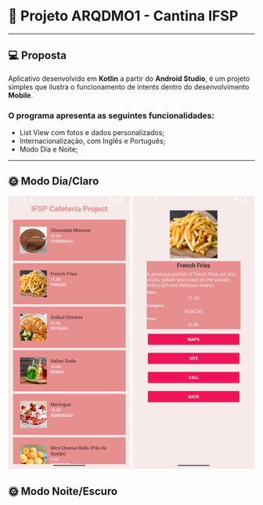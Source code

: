 # 📱​ Projeto ARQDMO1 - Cantina IFSP
--- 
## 💻​ Proposta

Aplicativo desenvolvido em **Kotlin** a partir do **Android Studio**, é um projeto simples que ilustra o funcionamento de intents dentro do desenvolvimento **Mobile**. 
### O programa apresenta as seguintes funcionalidades: 
- List View com fotos e dados personalizados;
- Internacionalização, com Inglês e Português;
- Modo Dia e Noite;

--- 

## 🌞 Modo Dia/Claro 
<p align="left">
  <img src="./img/light_mode_1.png" width="250"/>
  <img src="./img/light_mode_2.png" width="250"/>
</p>

## 🌞 Modo Noite/Escuro 


